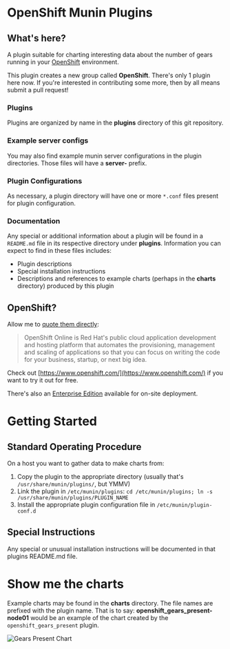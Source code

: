 # OpenShift Munin Plugins

## What's here?

A plugin suitable for charting interesting data about the number of
gears running in your
[OpenShift](https://github.com/openshift/origin-server)
environment.

This plugin creates a new group called **OpenShift**. There's only 1
plugin here now. If you're interested in contributing some more, then
by all means submit a pull request!


### Plugins

Plugins are organized by name in the **plugins** directory of this git
repository.

### Example server configs

You may also find example munin server configurations in the plugin
directories. Those files will have a **server-** prefix.

### Plugin Configurations

As necessary, a plugin directory will have one or more `*.conf` files
present for plugin configuration.

### Documentation

Any special or additional information about a plugin will be found in
a `README.md` file in its respective directory under
**plugins**. Information you can expect to find in these files
includes:

* Plugin descriptions
* Special installation instructions
* Descriptions and references to example charts (perhaps in the
  **charts** directory) produced by this plugin


## OpenShift?

Allow me to [quote them directly](https://www.openshift.com/products/online):

> OpenShift Online is Red Hat's public cloud application development
> and hosting platform that automates the provisioning, management and
> scaling of applications so that you can focus on writing the code
> for your business, startup, or next big idea.

Check out [https://www.openshift.com/](https://www.openshift.com/) if
you want to try it out for free.

There's also an
[Enterprise Edition](https://www.openshift.com/products/enterprise)
available for on-site deployment.


# Getting Started

## Standard Operating Procedure

On a host you want to gather data to make charts from:

1. Copy the plugin to the appropriate directory (usually that's `/usr/share/munin/plugins/`, but YMMV)
2. Link the plugin in `/etc/munin/plugins`: `cd /etc/munin/plugins; ln -s /usr/share/munin/plugins/PLUGIN_NAME`
3. Install the appropriate plugin configuration file in `/etc/munin/plugin-conf.d`

## Special Instructions

Any special or unusual installation instructions will be documented in
that plugins README.md file.

# Show me the charts

Example charts may be found in the **charts** directory. The file
names are prefixed with the plugin name. That is to say:
**openshift_gears_present-node01** would be an example of the chart
created by the `openshift_gears_present` plugin.


![Gears Present Chart](https://raw.github.com/tbielawa/openshift-munin-plugins/master/gears_present.png)

